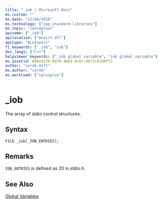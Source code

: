 ```yaml
---
title: "_iob | Microsoft Docs"
ms.custom: ""
ms.date: "11/04/2016"
ms.technology: ["cpp-standard-libraries"]
ms.topic: "conceptual"
apiname: ["_iob"]
apilocation: ["msvcrt.dll"]
apitype: "DLLExport"
f1_keywords: ["_iob", "iob"]
dev_langs: ["C++"]
helpviewer_keywords: ["_iob global variable", "iob global variable"]
ms.assetid: 008ed376-8078-4bbd-bc6c-0677c63d0ff1
author: "corob-msft"
ms.author: "corob"
ms.workload: ["cplusplus"]
---
```

# _iob
The array of stdio control structures.  
  
## Syntax  
  
```  
FILE _iob[_IOB_ENTRIES];  
```  
  
## Remarks  
 `IOB_ENTRIES` is defined as 20 in stdio.h.  
  
## See Also  
 [Global Variables](../c-runtime-library/global-variables.md)